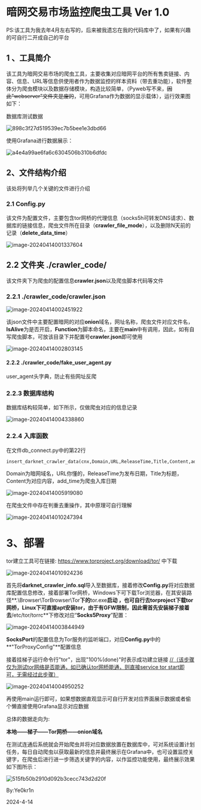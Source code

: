 # 暗网交易市场监控爬虫工具 Ver 1.0 

PS:该工具为我去年4月左右写的，后来被我遗忘在我的代码库中了，如果有兴趣的可自行二开成自己的平台



## 1 、工具简介

该工具为暗网交易市场的爬虫工具，主要收集对应暗网平台的所有售卖链接、内容、信息、URL等信息供使用者作为数据监控的样本资料（带去重功能），软件整体分为爬虫模块以及数据存储模块，构造比较简单，（Pyweb写不来，~~因此"webserver"文件夹是废的~~，可用Grafana作为数据的显示载体），运行效果图如下：

数据库测试数据

![898c3f27d519539ec7b5bee1e3dbd66](ReadMe.assets/898c3f27d519539ec7b5bee1e3dbd66.jpg)

使用Grafana进行数据展示：

![a4e4a99ae6fa6c6304506b310b6dfdc](ReadMe.assets/a4e4a99ae6fa6c6304506b310b6dfdc.jpg)

## 2、文件结构介绍

该处将列举几个关键的文件进行介绍

### 2.1 Config.py

该文件为配置文件，主要包含tor网桥的代理信息（socks5h可转发DNS请求）、数据库的链接信息，爬虫文件所在目录（**crawler_file_mode**），以及删除N天前的记录（**delete_data_time**）

![image-20240414001337604](ReadMe.assets/image-20240414001337604.png)

## 2.2 文件夹	./crawler_code/

该文件夹下为爬虫的配置信息**crawler.json**以及爬虫脚本代码等文件

### 2.2.1 ./crawler_code/crawler.json

![image-20240414002451922](ReadMe.assets/image-20240414002451922.png)



该json文件中主要配置暗网的对应**onion**域名，网址名称，爬虫文件对应文件名，**IsAlive**为是否开启，**Function**为脚本命名，主要在**main**中有调用，因此，如有自写爬虫脚本，可放该目录下并配置号**crawler.json**即可使用

![image-20240414002803145](ReadMe.assets/image-20240414002803145.png)

#### 2.2.2 ./crawler_code/fake_user_agent.py

user_agent头字典，防止有些网址反爬

### 2.2.3 数据库结构

数据库结构较简单，如下所示，仅做爬虫对应的信息记录

![image-20240414004338860](ReadMe.assets/image-20240414004338860.png)

### 2.2.4 入库函数

在文件db_connect.py中的第22行

```
insert_darknet_crawler_data(cnx,Domain,URL,ReleaseTime,Title,Content,add_time)
```

Domain为暗网域名，URL你懂的，ReleaseTime为发布日期，Title为标题，Content为对应内容，add_time为爬虫入库日期

![image-20240414005919080](ReadMe.assets/image-20240414005919080.png)

在爬虫文件中存在判重去重操作，其中原理可自行理解

![image-20240414010247394](ReadMe.assets/image-20240414010247394.png)





# 3、部署

tor建立工具可在链接: https://www.torproject.org/download/tor/ 中下载

![image-20240414010924236](ReadMe.assets/image-20240414010924236.png)

首先将**darknet_crawler_info.sql**导入至数据库，接着修改**Config.py**将对应数据库配置信息修改，接着部署Tor网桥，Windows下可下载Tor浏览器，在其安装路径**.\Browser\TorBrowser\Tor**下的**tor.exe**启动 ，也可自行去torproject下载tor网桥，Linux下可直接apt安装tor，由于有GFW限制，因此需首先安装梯子接着去**/etc/tor/torrc**下修改对应“**Socks5Proxy**”配置：

![image-20240414003844949](ReadMe.assets/image-20240414003844949.png)

**SocksPort**的配置信息为Tor服务的监听端口，对应**Config.py**中的**"TorProxyConfig"**配置信息

接着挂梯子运行命令行"tor"，出现"100%(done)"时表示成功建立链接 <u>	//（该步骤仅为测试tor网络是否能通，如已确认tor网桥能通，则直接service tor start即可，无需经过此步骤）</u>

![image-20240414004950252](ReadMe.assets/image-20240414004950252.png)

再使用main运行即可，如果想数据直观显示可自行开发对应界面展示数据或者偷个懒直接使用Grafana显示对应数据

总体的数据走向为:

**本地——梯子——Tor网桥——onion域名**

在测试连通后系统就会开始爬虫并将对应数据放置在数据库中，可对系统设置计划任务，每日自动爬虫以获取最新的信息并最终展示在Grafana中，也可设置监控关键字，在爬虫后进行进一步筛选关键字的内容，以作监控功能使用，最终展示效果如下图所示：

![515fb50b2910d092b3cecc743d2d20f](ReadMe.assets/515fb50b2910d092b3cecc743d2d20f.jpg)

By:Ye0kr1n

2024-4-14
